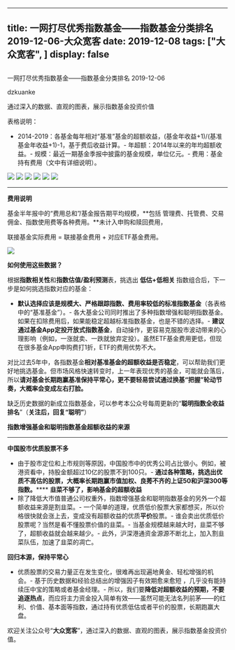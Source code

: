 
---
title:   一网打尽优秀指数基金——指数基金分类排名 2019-12-06-大众宽客
date: 2019-12-08
tags: ["大众宽客", ]
display: false
---


## 



一网打尽优秀指数基金——指数基金分类排名 2019-12-06




dzkuanke




通过深入的数据、直观的图表，展示指数基金投资价值




表格说明：
- 2014-2019：各基金每年相对“基准”基金的超额收益，(基金年收益+1)/(基准基金年收益+1)-1，基于费后收益计算。- 年超额：2014年以来的年均超额收益。- 规模：最近一期基金季报中披露的基金规模，单位亿元。- 费用：基金持有费用（文中有详细说明）。


<img class="rich_pages js_insertlocalimg" data-ratio="1.6144578313253013" data-s="300,640" src="https://mmbiz.qpic.cn/mmbiz_png/PKw3FQPmhIia1uvZkxX9xJR6XxOiaondEuFc8cb2tl3xHoKHaNJ1QpKXZTKPngXCVfia7ATlBYozJrABA3CzcHfQQ/640?wx_fmt=png" data-type="png" data-w="830" style="">

<img class="rich_pages js_insertlocalimg" data-ratio="0.9278846153846154" data-s="300,640" src="https://mmbiz.qpic.cn/mmbiz_png/PKw3FQPmhIia1uvZkxX9xJR6XxOiaondEusItx1hxuiaQlJiag7Fdcf9ocJEAEpyxueXWyNHRdcLJjXFuAaaps61TQ/640?wx_fmt=png" data-type="png" data-w="832" style="">

<img class="rich_pages js_insertlocalimg" data-ratio="1.079136690647482" data-s="300,640" src="https://mmbiz.qpic.cn/mmbiz_png/PKw3FQPmhIia1uvZkxX9xJR6XxOiaondEuEQeMPicy7V7V4w0JYKbd6cfu06ucWuoFIp6o9TjUHBlnDq7chux9VibA/640?wx_fmt=png" data-type="png" data-w="834" style="">

<img class="rich_pages js_insertlocalimg" data-ratio="1.4072289156626505" data-s="300,640" src="https://mmbiz.qpic.cn/mmbiz_png/PKw3FQPmhIia1uvZkxX9xJR6XxOiaondEuL5053eblqRxm3Wy4LIvhhYqy6rcrlcToX18rdIxQyPiaSb9ZZabEJdw/640?wx_fmt=png" data-type="png" data-w="830" style="">

<img class="rich_pages js_insertlocalimg" data-ratio="1.3453237410071943" data-s="300,640" src="https://mmbiz.qpic.cn/mmbiz_png/PKw3FQPmhIia1uvZkxX9xJR6XxOiaondEuwSgTo3f0xuwHF7wXM87KfNPcGkjYRVRsW8tn5yL9zB2s5mpy8HBxqQ/640?wx_fmt=png" data-type="png" data-w="834" style="">

<img class="rich_pages js_insertlocalimg" data-ratio="0.9855072463768116" data-s="300,640" src="https://mmbiz.qpic.cn/mmbiz_png/PKw3FQPmhIia1uvZkxX9xJR6XxOiaondEuHnbDSyVgo7FzsBVCvSQ2tCh5zzTwibmCu1tc8hfaBX2e9TVPRwWjzLg/640?wx_fmt=png" data-type="png" data-w="828" style="">

****

**费用说明**



基金半年报中的“费用总和”/基金报告期平均规模，**包括 管理费、托管费、交易佣金、指数使用费等各种费用。**未计入申购和赎回费用，



联接基金实际费用 = 联接基金费用 + 对应ETF基金费用。



<img class="rich_pages" data-ratio="0.3739352640545145" data-s="300,640" src="https://mmbiz.qpic.cn/mmbiz_png/PKw3FQPmhIjRfZpR3LYic93G9bLic2bFpgJnJdJe0VWH3Z1CpISTgM0CNibDTEC3icib110gqMOxNWdic0SBNgsAz5kg/640?wx_fmt=png" data-type="png" data-w="1174" style=""/>





**如何使用这些数据？**



根据**指数相关性**和**指数估值/盈利预测**表，挑选出&nbsp;**低估+低相关** 指数组合后，下一步是如何挑选指数对应的基金：
- **默认选择应该是规模大、严格跟踪指数、费用率较低的标准指数基金**（各表格中的“基准基金”）。- 各大基金公司同时推出了多种指数增强和聪明指数基金。如果在扣除费用后，如果能稳定超越标准指数基金，也是不错的选择。- **建议通过基金App定投开放式指数基金**，自动操作，更容易克服股市波动带来的心理影响（例如，一涨就卖、一跌就放弃定投）。虽然ETF基金费用更低，但现在很多基金App申购费打1折，ETF的费用优势不大。


对比过去5年中，各指数基金**相对基准基金的超额收益是否稳定**<h-char unicode="ff0c" class="" style="max-width: 100%;box-sizing: border-box !important;word-wrap: break-word !important;">，</h-char>可以帮助我们更好地挑选基金。但市场风格快速转变时，上一年表现优秀的基金，可能就会落后，所以**请对基金长期跑赢基准保持平常心，更不要轻易尝试通过换基“把握”轮动节奏，大概率会变成左右打脸。**



缺乏历史数据的新成立指数基金，可以参考本公众号每周更新的“**聪明指数全收益排名**”（**关注后，回复“聪明”**）





**指数增强基金和聪明指数基金超额收益的来源**

****

**中国股市优质股票不多**
- 由于股市定位和上市规则等原因，中国股市中的优秀公司占比很小。例如，被港资看中，持股金额超过10亿的股票不到100只。- **通过各种策略，挑选出优质不高估的股票，大概率长期跑赢市值加权、良莠不齐的上证50和沪深300等指数。******
**韭菜不够了，影响基金的超额收益**
- 除了降低大市值普通公司权重外，指数增强基金和聪明指数基金的另外一个超额收益来源是割韭菜。- 一个简单的道理，优质低价股票大家都想买，所以价格很快就会涨上去，变成没有超额收益的优质**平价**股票。- 谁会卖出优质低价股票呢？当然是看不懂股票价值的韭菜。- 当基金规模越来越大时，韭菜不够了，超额收益就会越来越少。- 此外，沪深港通资金源源不断北上，加入割韭菜队伍，加速了韭菜的凋亡。


**回归本源，保持平常心**
- 优质股票的交易力量正在发生变化，很难再出现遍地黄金、轻松增强的机会。- 基于历史数据和经验总结出的增强因子有效期愈来愈短 ，几乎没有能持续压中宝的策略或者基金经理。- 所以，我们要**降低对超额收益的预期，不要追逐热点**，而应将主力资金投入简单有效——虽然可能无法名列前茅——的红利、价值、基本面等指数，通过持有优质低估或者平价的股票，长期跑赢大盘。


欢迎关注公众号“**大众宽客**”，通过深入的数据、直观的图表，展示指数基金投资价值。








